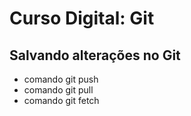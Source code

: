 
# Curso Digital: Git

## Salvando alterações no Git 
* comando git push
* comando git pull
* comando git fetch
